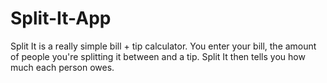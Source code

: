# Split-It-App
Split It is a really simple bill + tip calculator. You enter your bill, the amount of people you're splitting it between and a tip. Split It then tells you how much each person owes.
